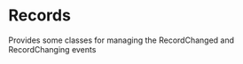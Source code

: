 Records
================

Provides some classes for managing the RecordChanged and RecordChanging events